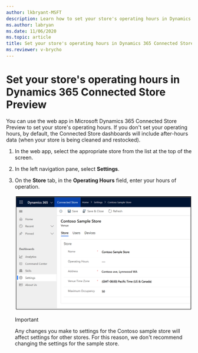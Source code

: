 ```yaml
---
author: lkbryant-MSFT
description: Learn how to set your store's operating hours in Dynamics 365 Connected Store Preview
ms.author: labryan
ms.date: 11/06/2020
ms.topic: article
title: Set your store's operating hours in Dynamics 365 Connected Store Preview
ms.reviewer: v-brycho
---
```


# Set your store's operating hours in Dynamics 365 Connected Store Preview

You can use the web app in Microsoft Dynamics 365 Connected Store Preview to set your store's operating hours. If you don't set your operating hours, by default, the Connected Store dashboards will include after-hours data (when your store is being cleaned and restocked).

1. In the web app, select the appropriate store from the list at the top of the screen.

2. In the left navigation pane, select **Settings**.

3. On the **Store** tab, in the **Operating Hours** field, enter your hours of operation.

    ![Operating hours field in web app Settings.](media/web-app-settings-operating-hours.PNG "Operating hours field in web app Settings")
    
    > [!IMPORTANT]
    > Any changes you make to settings for the Contoso sample store will affect settings for other stores. For this reason, we don't recommend changing the settings for the sample store.
    


